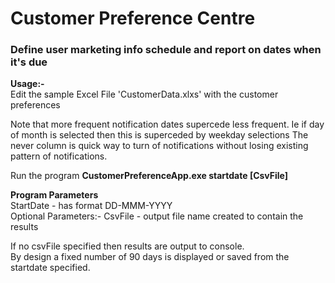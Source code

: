 # Customer Preference Centre
<h3>Define user marketing info schedule and report on dates when it's due</h3>

<b>Usage:-</b><br>
Edit the sample Excel File 'CustomerData.xlxs' with the customer preferences

Note that more frequent notification dates supercede less frequent.
Ie if day of month is selected then this is superceded by weekday selections
The never column is quick way to turn of notifications without losing 
existing pattern of notifications.

Run the program <b>CustomerPreferenceApp.exe startdate [CsvFile]</b>

<b>Program Parameters</b><br>
StartDate - has format DD-MMM-YYYY <br>
Optional Parameters:- CsvFile - output file name created to contain the results<br>

If no csvFile specified then results are output to console. <br>
By design a fixed number of 90 days is displayed or saved from
the startdate specified.

